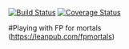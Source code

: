[![Build Status](https://travis-ci.org/globulon/fp-for-mortals.svg?branch=master)](https://travis-ci.org/globulon/fp-for-mortals)
[![Coverage Status](https://coveralls.io/repos/github/globulon/fp-for-mortals/badge.svg?branch=master)](https://coveralls.io/github/globulon/fp-for-mortals?branch=master)

#Playing with FP for mortals  
(https://leanpub.com/fpmortals)
